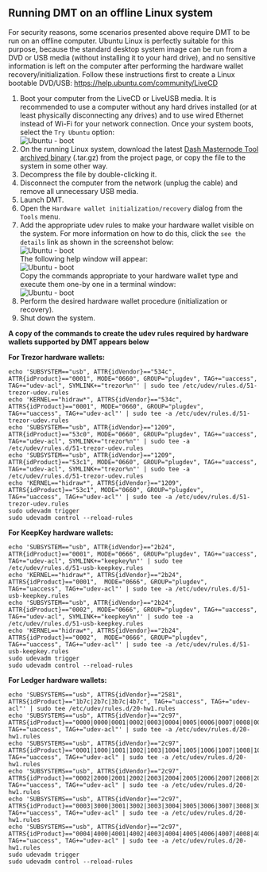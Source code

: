 ## Running DMT on an offline Linux system
For security reasons, some scenarios presented above require DMT to be run on an offline computer. Ubuntu Linux is perfectly suitable for this purpose, because the standard desktop system image can be run from a DVD or USB media (without installing it to your hard drive), and no sensitive information is left on the computer after performing the hardware wallet recovery/initialization. Follow these instructions first to create a Linux bootable DVD/USB: https://help.ubuntu.com/community/LiveCD

1. Boot your computer from the LiveCD or LiveUSB media. It is recommended to use a computer without any hard drives installed (or at least physically disconnecting any drives) and to use wired Ethernet instead of Wi-Fi for your network connection.
  Once your system boots, select the `Try Ubuntu` option:  
  ![Ubuntu - boot](img/hwri/ubuntu-live-cd-boot.png)
2. On the running Linux system, download the latest [Dash Masternode Tool archived binary](https://github.com/Bertrand256/dash-masternode-tool/releases) (.tar.gz) from the project page, or copy the file to the system in some other way.
3. Decompress the file by double-clicking it.
4. Disconnect the computer from the network (unplug the cable) and remove all unnecessary USB media.
5. Launch DMT.
6. Open the `Hardware wallet initialization/recovery` dialog from the `Tools` menu.
7. Add the appropriate udev rules to make your hardware wallet visible on the system. For more information on how to do this, click the `see the details` link as shown in the screenshot below:  
  ![Ubuntu - boot](img/hwri/ubuntu-live-cd-udev.png)  
  The following help window will appear:  
  ![Ubuntu - boot](img/hwri/ubuntu-live-cd-udev-help.png)  
  Copy the commands appropriate to your hardware wallet type and execute them one-by one in a terminal window:  
  ![Ubuntu - boot](img/hwri/ubuntu-live-cd-udev-exec.png)
8. Perform the desired hardware wallet procedure (initialization or recovery).
9. Shut down the system.

**A copy of the commands to create the udev rules required by hardware wallets supported by DMT appears below**

**For Trezor hardware wallets:**
```
echo 'SUBSYSTEM=="usb", ATTR{idVendor}=="534c", ATTR{idProduct}=="0001", MODE="0660", GROUP="plugdev", TAG+="uaccess", TAG+="udev-acl", SYMLINK+="trezor%n"' | sudo tee /etc/udev/rules.d/51-trezor-udev.rules
echo 'KERNEL=="hidraw*", ATTRS{idVendor}=="534c", ATTRS{idProduct}=="0001", MODE="0660", GROUP="plugdev", TAG+="uaccess", TAG+="udev-acl"' | sudo tee -a /etc/udev/rules.d/51-trezor-udev.rules
echo 'SUBSYSTEM=="usb", ATTR{idVendor}=="1209", ATTR{idProduct}=="53c0", MODE="0660", GROUP="plugdev", TAG+="uaccess", TAG+="udev-acl", SYMLINK+="trezor%n"' | sudo tee -a /etc/udev/rules.d/51-trezor-udev.rules
echo 'SUBSYSTEM=="usb", ATTR{idVendor}=="1209", ATTR{idProduct}=="53c1", MODE="0660", GROUP="plugdev", TAG+="uaccess", TAG+="udev-acl", SYMLINK+="trezor%n"' | sudo tee -a /etc/udev/rules.d/51-trezor-udev.rules
echo 'KERNEL=="hidraw*", ATTRS{idVendor}=="1209", ATTRS{idProduct}=="53c1", MODE="0660", GROUP="plugdev", TAG+="uaccess", TAG+="udev-acl"' | sudo tee -a /etc/udev/rules.d/51-trezor-udev.rules
sudo udevadm trigger
sudo udevadm control --reload-rules
```

**For KeepKey hardware wallets:**
```
echo 'SUBSYSTEM=="usb", ATTR{idVendor}=="2b24", ATTR{idProduct}=="0001", MODE="0666", GROUP="plugdev", TAG+="uaccess", TAG+="udev-acl", SYMLINK+="keepkey%n"' | sudo tee /etc/udev/rules.d/51-usb-keepkey.rules
echo 'KERNEL=="hidraw*", ATTRS{idVendor}=="2b24", ATTRS{idProduct}=="0001",  MODE="0666", GROUP="plugdev", TAG+="uaccess", TAG+="udev-acl"' | sudo tee -a /etc/udev/rules.d/51-usb-keepkey.rules
echo 'SUBSYSTEM=="usb", ATTR{idVendor}=="2b24", ATTR{idProduct}=="0002", MODE="0666", GROUP="plugdev", TAG+="uaccess", TAG+="udev-acl", SYMLINK+="keepkey%n"' | sudo tee -a /etc/udev/rules.d/51-usb-keepkey.rules
echo 'KERNEL=="hidraw*", ATTRS{idVendor}=="2b24", ATTRS{idProduct}=="0002",  MODE="0666", GROUP="plugdev", TAG+="uaccess", TAG+="udev-acl"' | sudo tee -a /etc/udev/rules.d/51-usb-keepkey.rules
sudo udevadm trigger
sudo udevadm control --reload-rules
```

**For Ledger hardware wallets:**
```
echo 'SUBSYSTEMS=="usb", ATTRS{idVendor}=="2581", ATTRS{idProduct}=="1b7c|2b7c|3b7c|4b7c", TAG+="uaccess", TAG+="udev-acl"' | sudo tee /etc/udev/rules.d/20-hw1.rules
echo 'SUBSYSTEMS=="usb", ATTRS{idVendor}=="2c97", ATTRS{idProduct}=="0000|0000|0001|0002|0003|0004|0005|0006|0007|0008|0009|000a|000b|000c|000d|000e|000f|0010|0011|0012|0013|0014|0015|0016|0017|0018|0019|001a|001b|001c|001d|001e|001f", TAG+="uaccess", TAG+="udev-acl"' | sudo tee -a /etc/udev/rules.d/20-hw1.rules
echo 'SUBSYSTEMS=="usb", ATTRS{idVendor}=="2c97", ATTRS{idProduct}=="0001|1000|1001|1002|1003|1004|1005|1006|1007|1008|1009|100a|100b|100c|100d|100e|100f|1010|1011|1012|1013|1014|1015|1016|1017|1018|1019|101a|101b|101c|101d|101e|101f", TAG+="uaccess", TAG+="udev-acl" | sudo tee -a /etc/udev/rules.d/20-hw1.rules
echo 'SUBSYSTEMS=="usb", ATTRS{idVendor}=="2c97", ATTRS{idProduct}=="0002|2000|2001|2002|2003|2004|2005|2006|2007|2008|2009|200a|200b|200c|200d|200e|200f|2010|2011|2012|2013|2014|2015|2016|2017|2018|2019|201a|201b|201c|201d|201e|201f", TAG+="uaccess", TAG+="udev-acl" | sudo tee -a /etc/udev/rules.d/20-hw1.rules
echo 'SUBSYSTEMS=="usb", ATTRS{idVendor}=="2c97", ATTRS{idProduct}=="0003|3000|3001|3002|3003|3004|3005|3006|3007|3008|3009|300a|300b|300c|300d|300e|300f|3010|3011|3012|3013|3014|3015|3016|3017|3018|3019|301a|301b|301c|301d|301e|301f", TAG+="uaccess", TAG+="udev-acl" | sudo tee -a /etc/udev/rules.d/20-hw1.rules
echo 'SUBSYSTEMS=="usb", ATTRS{idVendor}=="2c97", ATTRS{idProduct}=="0004|4000|4001|4002|4003|4004|4005|4006|4007|4008|4009|400a|400b|400c|400d|400e|400f|4010|4011|4012|4013|4014|4015|4016|4017|4018|4019|401a|401b|401c|401d|401e|401f", TAG+="uaccess", TAG+="udev-acl" | sudo tee -a /etc/udev/rules.d/20-hw1.rules
sudo udevadm trigger
sudo udevadm control --reload-rules
```
